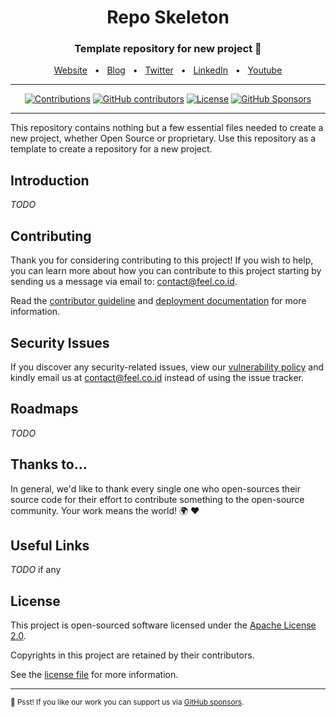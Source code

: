 <div align="center">
  <h1>Repo Skeleton</h1>
  <p><h3 align="center">Template repository for new project 🚀</h3></p>
  <a href="https://feel.co.id">Website</a>
  <span>&nbsp;&nbsp;•&nbsp;&nbsp;</span>
  <a href="https://feel.co.id/blog">Blog</a>
  <span>&nbsp;&nbsp;•&nbsp;&nbsp;</span>
  <a href="https://twitter.com/feelantera">Twitter</a>
  <span>&nbsp;&nbsp;•&nbsp;&nbsp;</span>
  <a href="https://www.linkedin.com/company/feelantera">LinkedIn</a>
  <span>&nbsp;&nbsp;•&nbsp;&nbsp;</span>
  <a href="https://www.youtube.com/@feelantera">Youtube</a>
</div>

<hr>

<div align="center">

<!-- [![Repo Sync Status](https://github.com/yml/actions/workflows/repo-sync.yml/badge.svg?branch=main)](https://github.com/yml/actions/workflows/repo-sync.yml) -->

[![Contributions](https://img.shields.io/badge/Contributions-welcome-blue.svg?style=flat-square)](./CODE_OF_CONDUCT.md)
[![GitHub contributors](https://img.shields.io/github/contributors/feelantera/skeleton?style=flat-square)](https://github.com/feelantera/skeleton/graphs/contributors)
[![License](https://img.shields.io/github/license/feelantera/skeleton?style=flat-square)][choosealicense]
[![GitHub Sponsors](https://img.shields.io/static/v1?color=26B643&label=Sponsor&message=%E2%9D%A4&logo=GitHub&style=flat-square)](https://github.com/sponsors/feelantera)

</div>

<hr>

This repository contains nothing but a few essential files needed to create a new project, whether Open Source or proprietary. Use this repository as a template to create a repository for a new project.

## Introduction

_TODO_

## Contributing

Thank you for considering contributing to this project! If you wish to help, you can learn more about how you can contribute to this project
starting by sending us a message via email to: [contact@feel.co.id][contactmailto].

Read the [contributor guideline](./CONTRIBUTING.md) and [deployment documentation](./DEPLOYMENT.md) for more information.

## Security Issues

If you discover any security-related issues, view our [vulnerability policy](https://github.com/feelantera/skeleton/security/policy)
and kindly email us at [contact@feel.co.id][contactmailto] instead of using the issue tracker.

## Roadmaps

_TODO_

## Thanks to...

In general, we'd like to thank every single one who open-sources their source code for their effort to contribute
something to the open-source community. Your work means the world! 🌍 ❤️

## Useful Links

_TODO_ if any

## License

This project is open-sourced software licensed under the [Apache License 2.0][choosealicense].

Copyrights in this project are retained by their contributors.

See the [license file](./LICENSE) for more information.

[choosealicense]: https://choosealicense.com/licenses/apache-2.0/
[contactmailto]: mailto:contact@feel.co.id

---

<sub>🤫 Psst! If you like our work you can support us via [GitHub sponsors](https://github.com/sponsors/feelantera).
